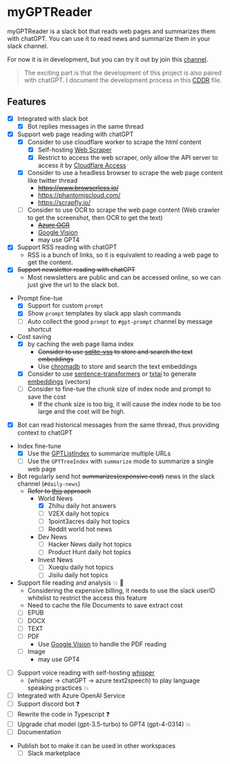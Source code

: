 # myGPTReader

myGPTReader is a slack bot that reads web pages and summarizes them with chatGPT. You can use it to read news and summarize them in your slack channel.

For now it is in development, but you can try it out by join this [channel](https://join.slack.com/t/bmpidev/shared_invite/zt-1r38f90n5-bOp~RZqoMYiYMOtmKZsbcw).

> The exciting part is that the development of this project is also paired with chatGPT. I document the development process in this [CDDR](docs/chatGPT/CDDR.md) file.

## Features

- [x] Integrated with slack bot
  - [x] Bot replies messages in the same thread
- [x] Support web page reading with chatGPT
  - [x] Consider to use cloudflare worker to scrape the html content
    - [x] Self-hosting [Web Scraper](https://github.com/adamschwartz/web.scraper.workers.dev)
    - [x] Restrict to access the web scraper, only allow the API server to access it by [Cloudflare Access](https://www.cloudflare.com/products/zero-trust/access/)
  - [x] Consider to use a headless browser to scrape the web page content like twitter thread
    - ~~https://www.browserless.io/~~
    - https://phantomjscloud.com/
    - https://scrapfly.io/
  - [ ] Consider to use OCR to scrape the web page content (Web crawler to get the screenshot, then OCR to get the text)
    - ~~[Azure OCR](https://learn.microsoft.com/en-us/azure/cognitive-services/computer-vision/overview-ocr)~~
    - [Google Vision](https://cloud.google.com/vision)
    - may use GPT4
- [x] Support RSS reading with chatGPT
  - RSS is a bunch of links, so it is equivalent to reading a web page to get the content.
- [x] ~~Support newsletter reading with chatGPT~~
  - Most newsletters are public and can be accessed online, so we can just give the url to the slack bot.
- Prompt fine-tue
  - [x] Support for custom `prompt`
  - [x] Show `prompt` templates by slack app slash commands
  - [ ] Auto collect the good `prompt` to `#gpt-prompt` channel by message shortcut
- Cost saving
  - [x] by caching the web page llama index
    - ~~Consider to use [sqlite-vss](https://github.com/asg017/sqlite-vss) to store and search the text embeddings~~
    - Use [chromadb](https://github.com/chroma-core/chroma) to store and search the text embeddings
  - [x] Consider to use [sentence-transformers](https://github.com/UKPLab/sentence-transformers) or [txtai](https://github.com/neuml/txtai) to generate [embeddings](https://github.com/asg017/sqlite-vss/blob/main/examples/headlines/build/add_embeddings.py) (vectors)
  - [ ] Consider to fine-tue the chunk size of index node and prompt to save the cost
    - If the chunk size is too big, it will cause the index node to be too large and the cost will be high.
- [x] Bot can read historical messages from the same thread, thus providing context to chatGPT
- Index fine-tune
  - [x] Use the [GPTListIndex](https://github.com/jerryjliu/llama_index/issues/753#issuecomment-1472387421) to summarize multiple URLs
  - [ ] Use the `GPTTreeIndex` with `summarize` mode to summarize a single web page
- Bot regularly send hot ~~summarizes(expensive cost)~~ news in the slack channel (`#daily-news`)
  - ~~Refer to [this](https://github.com/SkywalkerDarren/chatWeb/blob/c2ad05a97aecbe1bc0c846476ea003640f2a0f2e/main.py#L144-L175) approach~~
    - World News
      - [x] Zhihu daily hot answers
      - [ ] V2EX daily hot topics
      - [ ] 1point3acres daily hot topics
      - [ ] Reddit world hot news
    - Dev News
      - [ ] Hacker News daily hot topics
      - [ ] Product Hunt daily hot topics
    - Invest News
      - [ ] Xueqiu daily hot topics
      - [ ] Jisilu daily hot topics
- Support file reading and analysis 💥 🚩
  - Considering the expensive billing, it needs to use the slack userID whitelist to restrict the access this feature
  - Need to cache the file Documents to save extract cost
  - [ ] EPUB
  - [ ] DOCX
  - [ ] TEXT
  - [ ] PDF
    - Use [Google Vision](https://cloud.google.com/vision/docs/pdf) to handle the PDF reading
  - [ ] Image
    - may use GPT4
- [ ] Support voice reading with self-hosting [whisper](https://github.com/aarnphm/whispercpp)
  - (whisper -> chatGPT -> azure text2speech) to play language speaking practices 💥
- [ ] Integrated with Azure OpenAI Service
- [ ] Support discord bot ❓
- [ ] Rewrite the code in Typescript ❓
- [ ] Upgrade chat model (gpt-3.5-turbo) to GPT4 (gpt-4-0314) 💥
- [ ] Documentation
- Publish bot to make it can be used in other workspaces
  - [ ] Slack marketplace
